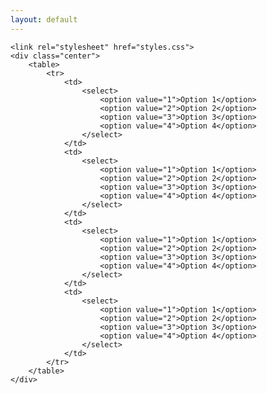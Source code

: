 ```yaml
---
layout: default
---
```

    <link rel="stylesheet" href="styles.css">
    <div class="center">
        <table>
            <tr>
                <td>
                    <select>
                        <option value="1">Option 1</option>
                        <option value="2">Option 2</option>
                        <option value="3">Option 3</option>
                        <option value="4">Option 4</option>
                    </select>
                </td>
                <td>
                    <select>
                        <option value="1">Option 1</option>
                        <option value="2">Option 2</option>
                        <option value="3">Option 3</option>
                        <option value="4">Option 4</option>
                    </select>
                </td>
                <td>
                    <select>
                        <option value="1">Option 1</option>
                        <option value="2">Option 2</option>
                        <option value="3">Option 3</option>
                        <option value="4">Option 4</option>
                    </select>
                </td>
                <td>
                    <select>
                        <option value="1">Option 1</option>
                        <option value="2">Option 2</option>
                        <option value="3">Option 3</option>
                        <option value="4">Option 4</option>
                    </select>
                </td>
            </tr>
        </table>
    </div> 